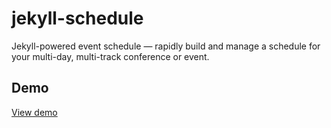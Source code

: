 # jekyll-schedule

Jekyll-powered event schedule — rapidly build and manage a schedule for your multi-day, multi-track conference or event.

## Demo

[View demo](http://fourkitchens.github.io/jekyll-schedule)

